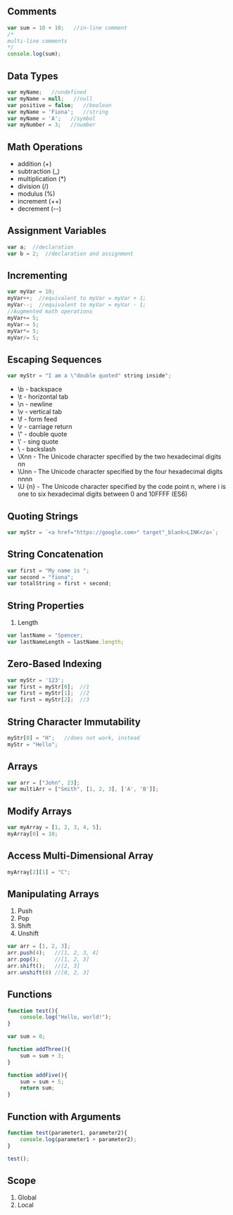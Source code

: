 ## Comments

```js
var sum = 10 + 10;   //in-line comment
/*
multi-line comments
*/
console.log(sum);
```

## Data Types

```js
var myName;   //undefined
var myName = null;   //null
var positive = false;   //boolean
var myName = 'Fiona';   //string
var myName = 'A';   //symbol
var myNumber = 3;   //number
```

## Math Operations

* addition (+)
* subtraction (_)
* multiplication (*)
* division (/)
* modulus (%)
* increment (++)
* decrement (--)

## Assignment Variables

```js
var a;  //declaration
var b = 2;  //declaration and assignment
```

## Incrementing

```js
var myVar = 10;
myVar++;  //equivalent to myVar = myVar + 1;
myVar--;  //equivalent to myVar = myVar - 1;
//Augmented math operations
myVar+= 5;
myVar-= 5;
myVar*= 5;
myVar/= 5;
```

## Escaping Sequences

```js
var myStr = "I am a \"double quoted" string inside";
```

* \\b - backspace
* \\t - horizontal tab
* \\n - newline
* \\v - vertical tab
* \\f - form feed
* \\r - carriage return
* \\" - double quote
* \\' - sing quote
* \\ - backslash
* \\Xnn - The Unicode character specified by the two hexadecimal digits nn
* \\Unn - The Unicode character specified by the four hexadecimal digits nnnn
* \\U {n} - The Unicode character specified by the code point n, where i is one to six hexadecimal digits between 0 and 10FFFF (ES6)

## Quoting Strings

```js
var myStr = `<a href="https://google.com>" target"_blank>LINK</a>`;
```

## String Concatenation

```js
var first = "My name is ";
var second = "fiona";
var totalString = first + second;
```

## String Properties

1. Length 
```js
var lastName = "Spencer;
var lastNameLength = lastName.length;
```

## Zero-Based Indexing

```js
var myStr = '123';
var first = myStr[0];  //1
var first = myStr[1];  //2
var first = myStr[2];  //3
```

## String Character Immutability

```js
myStr[0] = "H";   //does not work, instead
myStr = "Hello";
```

## Arrays

```js
var arr = ["John", 23];
var multiArr = ["Smith", [1, 2, 3], ['A', 'B']];
```

## Modify Arrays

```js
var myArray = [1, 2, 3, 4, 5];
myArray[0] = 10;
```

## Access Multi-Dimensional Array

```js
myArray[2][1] = "C";
```

## Manipulating Arrays
1. Push
2. Pop
3. Shift
4. Unshift


```js
var arr = [1, 2, 3];
arr.push(4);   //[1, 2, 3, 4]
arr.pop();     //[1, 2, 3]
arr.shift();   //[2, 3]
arr.unshift(0) //[0, 2, 3]
```

## Functions

```js
function test(){
	console.log("Hello, world!");
}

var sum = 0;

function addThree(){
	sum = sum + 3;
}

function addFive(){
	sum = sum + 5;
	return sum;
}
```

## Function with Arguments

```js
function test(parameter1, parameter2){
	console.log(parameter1 + parameter2);
}

test();
```

## Scope
1. Global
2. Local
